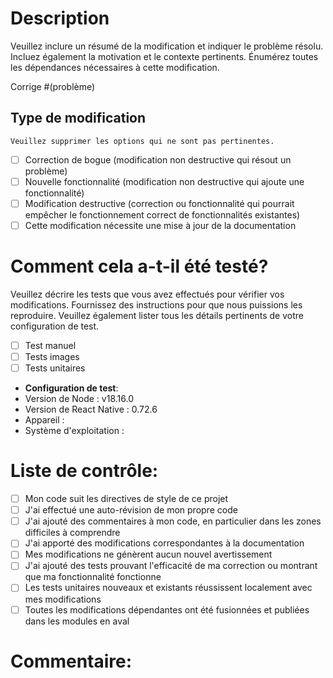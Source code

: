 # Description

Veuillez inclure un résumé de la modification et indiquer le problème résolu. Incluez également la motivation et le contexte pertinents. Énumérez toutes les dépendances nécessaires à cette modification.

Corrige #(problème)

## Type de modification

`Veuillez supprimer les options qui ne sont pas pertinentes.`

- [ ] Correction de bogue (modification non destructive qui résout un problème)
- [ ] Nouvelle fonctionnalité (modification non destructive qui ajoute une fonctionnalité)
- [ ] Modification destructive (correction ou fonctionnalité qui pourrait empêcher le fonctionnement correct de fonctionnalités existantes)
- [ ] Cette modification nécessite une mise à jour de la documentation

# Comment cela a-t-il été testé?

Veuillez décrire les tests que vous avez effectués pour vérifier vos modifications. Fournissez des instructions pour que nous puissions les reproduire. Veuillez également lister tous les détails pertinents de votre configuration de test.

- [ ] Test manuel
- [ ] Tests images
- [ ] Tests unitaires

- **Configuration de test**:
- Version de Node : v18.16.0
- Version de React Native : 0.72.6
- Appareil :
- Système d'exploitation :

# Liste de contrôle:

- [ ] Mon code suit les directives de style de ce projet
- [ ] J'ai effectué une auto-révision de mon propre code
- [ ] J'ai ajouté des commentaires à mon code, en particulier dans les zones difficiles à comprendre
- [ ] J'ai apporté des modifications correspondantes à la documentation
- [ ] Mes modifications ne génèrent aucun nouvel avertissement
- [ ] J'ai ajouté des tests prouvant l'efficacité de ma correction ou montrant que ma fonctionnalité fonctionne
- [ ] Les tests unitaires nouveaux et existants réussissent localement avec mes modifications
- [ ] Toutes les modifications dépendantes ont été fusionnées et publiées dans les modules en aval

# Commentaire:
